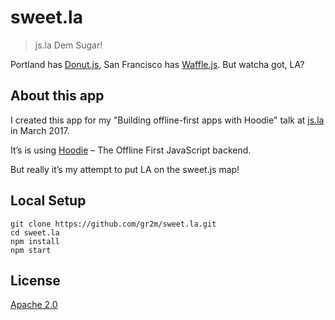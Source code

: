 # sweet.la
> js.la Dem Sugar!

Portland has [Donut.js](https://donutjs.club/), San Francisco has [Waffle.js](https://wafflejs.com/).
But watcha got, LA?

## About this app

I created this app for my "Building offline-first apps with Hoodie" talk at
[js.la](http://js.la/) in March 2017.

It’s is using [Hoodie](http://hood.ie/) – The Offline First JavaScript backend.

But really it’s my attempt to put LA on the sweet.js map!

## Local Setup

```
git clone https://github.com/gr2m/sweet.la.git
cd sweet.la
npm install
npm start
```

## License

[Apache 2.0](LICENSE)
